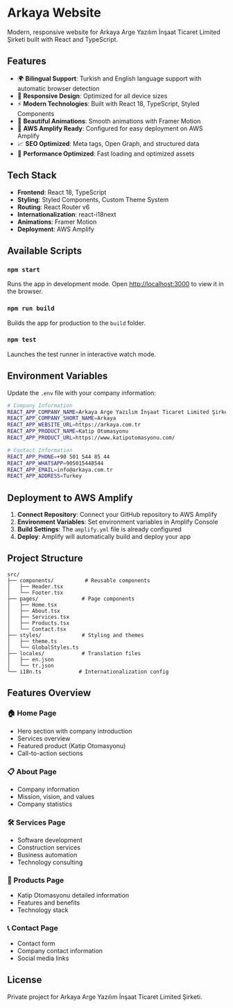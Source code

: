 # Arkaya Website

Modern, responsive website for Arkaya Arge Yazılım İnşaat Ticaret Limited Şirketi built with React and TypeScript.

## Features

- 🌍 **Bilingual Support**: Turkish and English language support with automatic browser detection
- 📱 **Responsive Design**: Optimized for all device sizes
- ⚡ **Modern Technologies**: Built with React 18, TypeScript, Styled Components
- 🎨 **Beautiful Animations**: Smooth animations with Framer Motion
- 🚀 **AWS Amplify Ready**: Configured for easy deployment on AWS Amplify
- 📈 **SEO Optimized**: Meta tags, Open Graph, and structured data
- 🎯 **Performance Optimized**: Fast loading and optimized assets

## Tech Stack

- **Frontend**: React 18, TypeScript
- **Styling**: Styled Components, Custom Theme System
- **Routing**: React Router v6
- **Internationalization**: react-i18next
- **Animations**: Framer Motion
- **Deployment**: AWS Amplify

## Available Scripts

### `npm start`
Runs the app in development mode. Open [http://localhost:3000](http://localhost:3000) to view it in the browser.

### `npm run build`
Builds the app for production to the `build` folder.

### `npm test`
Launches the test runner in interactive watch mode.

## Environment Variables

Update the `.env` file with your company information:

```bash
# Company Information
REACT_APP_COMPANY_NAME=Arkaya Arge Yazılım İnşaat Ticaret Limited Şirketi
REACT_APP_COMPANY_SHORT_NAME=Arkaya
REACT_APP_WEBSITE_URL=https://arkaya.com.tr
REACT_APP_PRODUCT_NAME=Katip Otomasyonu
REACT_APP_PRODUCT_URL=https://www.katipotomasyonu.com/

# Contact Information
REACT_APP_PHONE=+90 501 544 85 44
REACT_APP_WHATSAPP=905015448544
REACT_APP_EMAIL=info@arkaya.com.tr
REACT_APP_ADDRESS=Turkey
```

## Deployment to AWS Amplify

1. **Connect Repository**: Connect your GitHub repository to AWS Amplify
2. **Environment Variables**: Set environment variables in Amplify Console
3. **Build Settings**: The `amplify.yml` file is already configured
4. **Deploy**: Amplify will automatically build and deploy your app

## Project Structure

```
src/
├── components/          # Reusable components
│   ├── Header.tsx
│   └── Footer.tsx
├── pages/              # Page components
│   ├── Home.tsx
│   ├── About.tsx
│   ├── Services.tsx
│   ├── Products.tsx
│   └── Contact.tsx
├── styles/             # Styling and themes
│   ├── theme.ts
│   └── GlobalStyles.ts
├── locales/            # Translation files
│   ├── en.json
│   └── tr.json
└── i18n.ts            # Internationalization config
```

## Features Overview

### 🏠 Home Page
- Hero section with company introduction
- Services overview
- Featured product (Katip Otomasyonu)
- Call-to-action sections

### 📋 About Page
- Company information
- Mission, vision, and values
- Company statistics

### 🛠️ Services Page
- Software development
- Construction services
- Business automation
- Technology consulting

### 🔧 Products Page
- Katip Otomasyonu detailed information
- Features and benefits
- Technology stack

### 📞 Contact Page
- Contact form
- Company contact information
- Social media links

## License

Private project for Arkaya Arge Yazılım İnşaat Ticaret Limited Şirketi.
